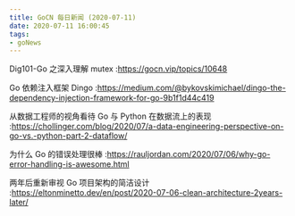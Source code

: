 ```yaml
---
title: GoCN 每日新闻 (2020-07-11)
date: 2020-07-11 16:00:45
tags:
- goNews
---
```

Dig101-Go 之深入理解 mutex :https://gocn.vip/topics/10648

Go 依赖注入框架 Dingo :https://medium.com/@bykovskimichael/dingo-the-dependency-injection-framework-for-go-9b1f1d44c419

从数据工程师的视角看待 Go 与 Python 在数据流上的表现 :https://chollinger.com/blog/2020/07/a-data-engineering-perspective-on-go-vs.-python-part-2-dataflow/

为什么 Go 的错误处理很棒 :https://rauljordan.com/2020/07/06/why-go-error-handling-is-awesome.html

两年后重新审视 Go 项目架构的简洁设计 :https://eltonminetto.dev/en/post/2020-07-06-clean-architecture-2years-later/

